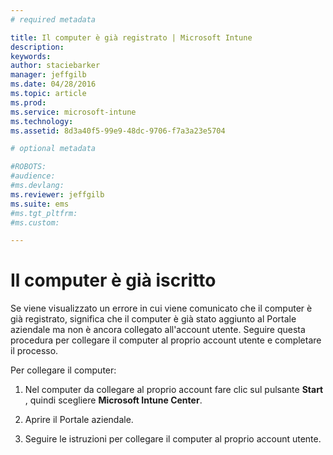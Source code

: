 ```yaml
---
# required metadata

title: Il computer è già registrato | Microsoft Intune
description:
keywords:
author: staciebarker
manager: jeffgilb
ms.date: 04/28/2016
ms.topic: article
ms.prod:
ms.service: microsoft-intune
ms.technology:
ms.assetid: 8d3a40f5-99e9-48dc-9706-f7a3a23e5704

# optional metadata

#ROBOTS:
#audience:
#ms.devlang:
ms.reviewer: jeffgilb
ms.suite: ems
#ms.tgt_pltfrm:
#ms.custom:

---
```



# Il computer è già iscritto

Se viene visualizzato un errore in cui viene comunicato che il computer è già registrato, significa che il computer è già stato aggiunto al Portale aziendale ma non è ancora collegato all'account utente. Seguire questa procedura per collegare il computer al proprio account utente e completare il processo.

Per collegare il computer:

1.  Nel computer da collegare al proprio account fare clic sul pulsante **Start** , quindi scegliere **Microsoft Intune Center**.

2.  Aprire il Portale aziendale.

3.  Seguire le istruzioni per collegare il computer al proprio account utente.



<!--HONumber=May16_HO2-->


